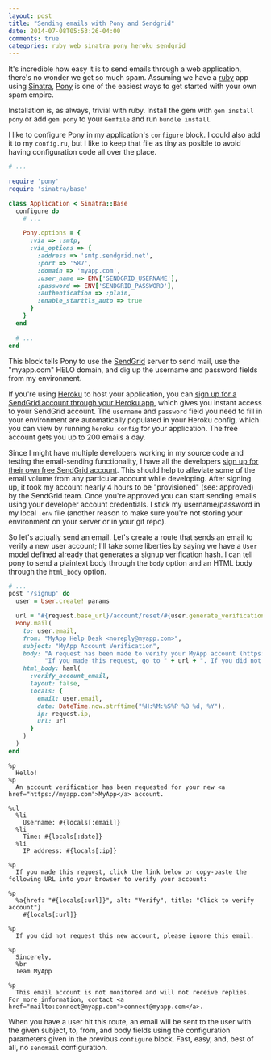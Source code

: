 ```yaml
---
layout: post
title: "Sending emails with Pony and Sendgrid"
date: 2014-07-08T05:53:26-04:00
comments: true
categories: ruby web sinatra pony heroku sendgrid
---
```


It's incredible how easy it is to send emails through a web application, there's no wonder we get so much spam. Assuming we have a [ruby](http://ruby-lang.org) app using [Sinatra](http://sinatrarb.com), [Pony](http://adam.herokuapp.com/past/2008/11/2/pony_the_express_way_to_send_email_from_ruby/) is one of the easiest ways to get started with your own spam empire.

Installation is, as always, trivial with ruby. Install the gem with `gem install pony` or add `gem pony` to your `Gemfile` and run `bundle install`.

I like to configure Pony in my application's `configure` block. I could also add it to my `config.ru`, but I like to keep that file as tiny as posible to avoid having configuration code all over the place.

``` ruby web.rb
# ...

require 'pony'
require 'sinatra/base'

class Application < Sinatra::Base
  configure do
    # ...

    Pony.options = {
      :via => :smtp,
      :via_options => {
        :address => 'smtp.sendgrid.net',
        :port => '587',
        :domain => 'myapp.com',
        :user_name => ENV['SENDGRID_USERNAME'],
        :password => ENV['SENDGRID_PASSWORD'],
        :authentication => :plain,
        :enable_starttls_auto => true
      }
    }
  end

  # ...
end
```

This block tells Pony to use the [SendGrid](http://sendgrid.com/) server to send mail, use the "myapp.com" HELO domain, and dig up the username and password fields from my environment.

If you're using [Heroku](https://heroku.com) to host your application, you can [sign up for a SendGrid account through your Heroku app](https://addons.heroku.com/sendgrid), which gives you instant access to your SendGrid account. The `username` and `password` field you need to fill in your environment are automatically populated in your Heroku config, which you can view by running `heroku config` for your application. The free account gets you up to 200 emails a day.

Since I might have multiple developers working in my source code and testing the email-sending functionality, I have all the developers [sign up for their own free SendGrid account](https://sendgrid.com/user/signup). This should help to alleviate some of the email volume from any particular account while developing. After signing up, it took my account nearly 4 hours to be "provisioned" (see: approved) by the SendGrid team. Once you're approved you can start sending emails using your developer account credentials. I stick my username/password in my local `.env` file (another reason to make sure you're not storing your environment on your server or in your git repo).

So let's actually send an email. Let's create a route that sends an email to verify a new user account; I'll take some liberties by saying we have a `User` model defined already that generates a signup verification hash. I can tell pony to send a plaintext body through the `body` option and an HTML body through the `html_body` option.

``` ruby web.rb
# ...
post '/signup' do
  user = User.create! params

  url = "#{request.base_url}/account/reset/#{user.generate_verification_hash}"
  Pony.mail(
    to: user.email,
    from: "MyApp Help Desk <noreply@myapp.com>",
    subject: "MyApp Account Verification",
    body: "A request has been made to verify your MyApp account (https://myapp.com)." +
          "If you made this request, go to " + url + ". If you did not make this request, ignore this email.",
    html_body: haml(
      :verify_account_email,
      layout: false,
      locals: {
        email: user.email,
        date: DateTime.now.strftime("%H:%M:%S%P %B %d, %Y"),
        ip: request.ip,
        url: url
      }
    )
  )
end
```

``` haml views/verify_account_email.rb
%p
  Hello!
%p
  An account verification has been requested for your new <a href="https://myapp.com">MyApp</a> account.

%ul
  %li
    Username: #{locals[:email]}
  %li
    Time: #{locals[:date]}
  %li
    IP address: #{locals[:ip]}

%p
  If you made this request, click the link below or copy-paste the following URL into your browser to verify your account:

%p
  %a{href: "#{locals[:url]}", alt: "Verify", title: "Click to verify account"}
    #{locals[:url]}

%p
  If you did not request this new account, please ignore this email.

%p
  Sincerely,
  %br
  Team MyApp

%p
  This email account is not monitored and will not receive replies. For more information, contact <a href="mailto:connect@myapp.com">connect@myapp.com</a>.
```

When you have a user hit this route, an email will be sent to the user with the given subject, to, from, and body fields using the configuration parameters given in the previous `configure` block. Fast, easy, and, best of all, no `sendmail` configuration.

